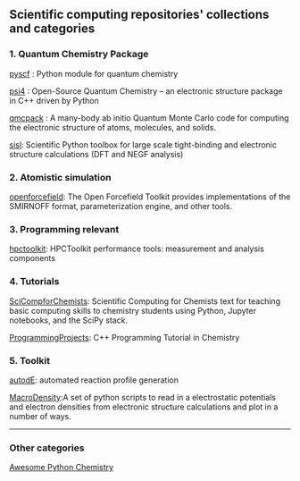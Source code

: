 ## Scientific computing repositories' collections and categories 

### 1. Quantum Chemistry Package

[pyscf](https://github.com/pyscf/pyscf) : Python module for quantum chemistry

[psi4](https://github.com/psi4/psi4) : Open-Source Quantum Chemistry – an electronic structure package in C++ driven by Python

[qmcpack](https://github.com/QMCPACK/qmcpack ) : A many-body ab initio Quantum Monte Carlo code for computing the electronic structure of atoms, molecules, and solids.

[sisl](https://github.com/zerothi/sisl): Scientific Python toolbox for large scale tight-binding and electronic structure calculations (DFT and NEGF analysis)



### 2. Atomistic simulation

[openforcefield](https://github.com/openforcefield/openforcefield): The Open Forcefield Toolkit provides implementations of the SMIRNOFF format, parameterization engine, and other tools. 

### 3. Programming relevant

[hpctoolkit](https://github.com/HPCToolkit/hpctoolkit ): HPCToolkit performance tools: measurement and analysis components

### 4. Tutorials 

[SciCompforChemists](https://github.com/weisscharlesj/SciCompforChemists): Scientific Computing for Chemists text for teaching basic computing skills to chemistry students using Python, Jupyter notebooks, and the SciPy stack.

[ProgrammingProjects](https://github.com/CrawfordGroup/ProgrammingProjects): C++ Programming Tutorial in Chemistry

### 5. Toolkit

[autodE](https://github.com/duartegroup/autodE): automated reaction profile generation 

[MacroDensity](https://github.com/WMD-group/MacroDensity):A set of python scripts to read in a electrostatic potentials and electron densities from electronic structure calculations and plot in a number of ways.



----

### Other categories 

[Awesome Python Chemistry](https://github.com/lmmentel/awesome-python-chemistry )

